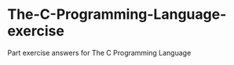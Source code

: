 The-C-Programming-Language-exercise
===================================

Part  exercise answers for The C Programming Language
